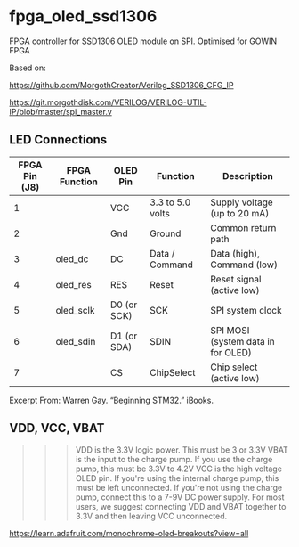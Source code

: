# fpga_oled_ssd1306
FPGA controller for SSD1306 OLED module on SPI. Optimised for GOWIN FPGA

Based on:

https://github.com/MorgothCreator/Verilog_SSD1306_CFG_IP

https://git.morgothdisk.com/VERILOG/VERILOG-UTIL-IP/blob/master/spi_master.v

## LED Connections

|  FPGA Pin (J8) | FPGA Function | OLED Pin | Function | Description |
|----------------|---------------|----------|----------|-------------|
| 1 |           | VCC         | 3.3 to 5.0 volts | Supply voltage (up to 20 mA) |
| 2 |           | Gnd         | Ground           | Common return path |
| 3 | oled_dc   | DC          | Data / Command   | Data (high), Command (low) |
| 4 | oled_res  | RES         | Reset            | Reset signal (active low) |
| 5 | oled_sclk | D0 (or SCK) | SCK              | SPI system clock |
| 6 | oled_sdin | D1 (or SDA) | SDIN             | SPI MOSI (system data in for OLED) |
| 7 |           | CS          | ChipSelect       | Chip select (active low) |

Excerpt From: Warren Gay. “Beginning STM32.” iBooks. 
  
## VDD, VCC, VBAT

>>>VDD is the 3.3V logic power. This must be 3 or 3.3V
VBAT is the input to the charge pump. If you use the charge pump, this must be 3.3V to 4.2V
VCC is the high voltage OLED pin. If you're using the internal charge pump, this must be left unconnected. If you're not using the charge pump, connect this to a 7-9V DC power supply.
For most users, we suggest connecting VDD and VBAT together to 3.3V and then leaving VCC unconnected.

https://learn.adafruit.com/monochrome-oled-breakouts?view=all

